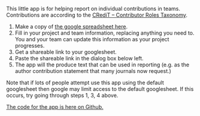 This little app is for helping report on individual contributions in teams. Contributions are according to the [CRediT – Contributor Roles Taxonomy](https://casrai.org/credit/).

1. Make a copy of [the google spreadsheet here](https://docs.google.com/spreadsheets/d/1jw3rfSDpQbT-IfgGsCbYSy7XIe92UiZqCFw8zMZcLRM).
2. Fill in your project and team information, replacing anything you need to. You and your team can update this information as your project progresses.
3. Get a shareable link to your googlesheet. 
4. Paste the shareable link in the dialog box below left.
5. The app will the produce text that can be used in reporting (e.g. as the author contribution statement that many journals now request.)

Note that if lots of people attempt use this app using the default googlesheet then google may limit access to the default googlesheet. If this occurs, try going through steps 1, 3, 4 above.

[The code for the app is here on Github.](https://github.com/opetchey/valuing_contributions_in_teams)